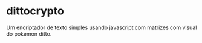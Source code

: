 # dittocrypto
Um encriptador de texto simples usando javascript com matrizes com visual do pokémon ditto.
